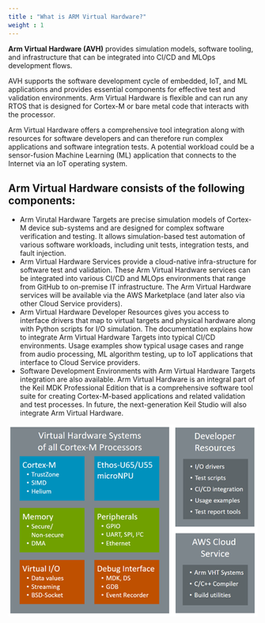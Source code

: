 ```yaml
---
title : "What is ARM Virtual Hardware?"
weight : 1
---
```


**Arm Virtual Hardware (AVH)** provides simulation models, software tooling, and infrastructure that can be integrated into CI/CD and MLOps development flows.

AVH supports the software development cycle of embedded, IoT, and ML applications and provides essential components for effective test and validation environments. Arm Virtual Hardware is flexible and can run any RTOS that is designed for Cortex-M or bare metal code that interacts with the processor.

Arm Virtual Hardware offers a comprehensive tool integration along with resources for software developers and can therefore run complex applications and software integration tests. A potential workload could be a sensor-fusion Machine Learning (ML) application that connects to the Internet via an IoT operating system.

## Arm Virtual Hardware consists of the following components:

- Arm Virutal Hardware Targets are precise simulation models of Cortex-M device sub-systems and are designed for complex software verification and testing. It allows simulation-based test automation of various software workloads, including unit tests, integration tests, and fault injection.
- Arm Virtual Hardware Services provide a cloud-native infra-structure for software test and validation. These Arm Virtual Hardware services can be integrated into various CI/CD and MLOps environments that range from GitHub to on-premise IT infrastructure. The Arm Virtual Hardware services will be available via the AWS Marketplace (and later also via other Cloud Service providers).
- Arm Virtual Hardware Developer Resources gives you access to interface drivers that map to virtual targets and physical hardware along with Python scripts for I/O simulation. The documentation explains how to integrate Arm Virtual Hardware Targets into typical CI/CD environments. Usage examples show typical usage cases and range from audio processing, ML algorithm testing, up to IoT applications that interface to Cloud Service providers.
- Software Development Environments with Arm Virtual Hardware Targets integration are also available. Arm Virtual Hardware is an integral part of the Keil MDK Professional Edition that is a comprehensive software tool suite for creating Cortex-M-based applications and related validation and test processes. In future, the next-generation Keil Studio will also integrate Arm Virtual Hardware.

![avh_overview](/static/vht_overview.png)
